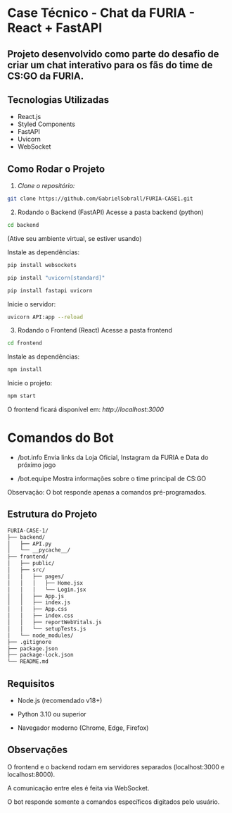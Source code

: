 # Case Técnico - Chat da FURIA - React + FastAPI

## Projeto desenvolvido como parte do desafio de criar um chat interativo para os fãs do time de CS:GO da FURIA.

## Tecnologias Utilizadas

- React.js
- Styled Components
- FastAPI
- Uvicorn
- WebSocket

## Como Rodar o Projeto


1. _Clone o repositório:_

```bash
git clone https://github.com/GabrielSobrall/FURIA-CASE1.git
```

2.  Rodando o Backend (FastAPI)
    Acesse a pasta backend (python)

```bash
cd backend
```

(Ative seu ambiente virtual, se estiver usando)

Instale as dependências:

```bash
pip install websockets
```
```bash
pip install "uvicorn[standard]"
```

```bash
pip install fastapi uvicorn
```

Inicie o servidor:

```bash
uvicorn API:app --reload
```

3. Rodando o Frontend (React)
   Acesse a pasta frontend

```bash
cd frontend
```

Instale as dependências:

```bash
npm install
```

Inicie o projeto:

```bash
npm start
```

O frontend ficará disponível em: _http://localhost:3000_

# Comandos do Bot

- /bot.info Envia links da Loja Oficial, Instagram da FURIA e Data do próximo jogo 

- /bot.equipe Mostra informações sobre o time principal de CS:GO

Observação: O bot responde apenas a comandos pré-programados.

## Estrutura do Projeto

```bash
FURIA-CASE-1/
├── backend/
│   ├── API.py
│   └── __pycache__/
├── frontend/
│   ├── public/
│   ├── src/
│   │   ├── pages/
│   │   │   ├── Home.jsx
│   │   │   └── Login.jsx
│   │   ├── App.js
│   │   ├── index.js
│   │   ├── App.css
│   │   ├── index.css
│   │   ├── reportWebVitals.js
│   │   └── setupTests.js
│   └── node_modules/
├── .gitignore
├── package.json
├── package-lock.json
└── README.md
```

## Requisitos

- Node.js (recomendado v18+)

- Python 3.10 ou superior

- Navegador moderno (Chrome, Edge, Firefox)

## Observações

O frontend e o backend rodam em servidores separados (localhost:3000 e localhost:8000).

A comunicação entre eles é feita via WebSocket.

O bot responde somente a comandos específicos digitados pelo usuário.
